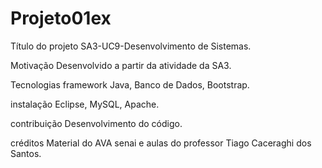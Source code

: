 # Projeto01ex
Título do projeto
SA3-UC9-Desenvolvimento de Sistemas.

Motivação
Desenvolvido a partir da atividade da SA3.

Tecnologias framework
Java, Banco de Dados, Bootstrap.

instalação
 Eclipse, MySQL, Apache.

contribuição
Desenvolvimento do código.

créditos
Material do AVA senai e aulas do professor Tiago Caceraghi dos Santos.



